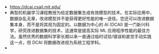 - https://dcai.csail.mit.edu/
- 典型的机器学习课程教授为给定数据集生成有效模型的技术。在实际应用中，数据杂乱无章，改进模型并不是获得更好性能的唯一途径。您还可以改进数据集本身，而不是将其视为固定的。以数据为中心的 AI (DCAI) 是一门新兴科学，研究改进数据集的技术，这通常是提高实际 ML 应用程序性能的最佳方法。虽然优秀的数据科学家长期以来一直通过临时试验/错误和直觉手动实践这一点，但 DCAI 将数据改进视为系统工程学科。
-